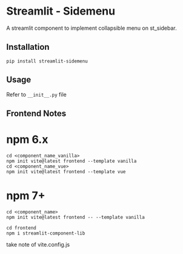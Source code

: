 # Streamlit - Sidemenu

A streamlit component to implement collapsible menu on st_sidebar.

## Installation

```
pip install streamlit-sidemenu
```

## Usage

Refer to `__init__.py` file


## Frontend Notes

# npm 6.x

```
cd <component_name_vanilla>
npm init vite@latest frontend --template vanilla
cd <component_name_vue>
npm init vite@latest frontend --template vue
```

# npm 7+

```
cd <component_name>
npm init vite@latest frontend -- --template vanilla
```

```
cd frontend
npm i streamlit-component-lib
```

take note of vite.config.js
